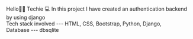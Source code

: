 Hello👋🏻 Techie 💻
In this project I have created an authentication backend by using django <br>
Tech stack involved --- HTML, CSS, Bootstrap, Python, Django, <br>
Database --- dbsqlite
